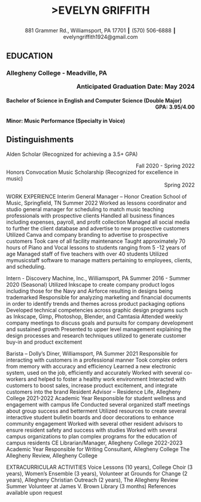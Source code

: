 
# <p align=center>>EVELYN GRIFFITH</p>

<p align="center">881 Grammer Rd., Williamsport, PA 17701 ┃ (570) 506-6888 ┃ evelyngriffith1924@gmail.com</p>

## EDUCATION
### Allegheny College - Meadville, PA 	<p align= "right">Anticipated Graduation Date: May 2024</p>
#### Bachelor of Science in English and Computer Science (Double Major) 	<div align="right">GPA: 3.95/4.00</div>
#### Minor: Music Performance (Specialty in Voice)   

## Distinguishments
Alden Scholar (Recognized for achieving a 3.5+ GPA)	<div align="right">Fall 2020 - Spring 2022</div>
Honors Convocation Music Scholarship (Recognized for excellence in music) <div align="right">Spring 2022</div>

WORK EXPERIENCE
Interim General Manager – Honor Creation School of Music, Springfield, TN   	                            Summer 2022
Worked as lessons coordinator and studio general manager for scheduling to match music teaching professionals with prospective clients
Handled all business finances including expenses, payroll, and profit collection
Managed all social media to further the client database and advertise to new prospective customers
Utilized Canva and company branding to advertise to prospective customers
Took care of all facility maintenance
Taught approximately 70 hours of Piano and Vocal lessons to students ranging from 5 -12 years of age
Managed staff of five teachers with over 40 students
Utilized mymusicstaff software to manage matters pertaining to employees, clients, and scheduling. 

Intern - Discovery Machine, Inc., Williamsport, PA   		         Summer 2016 - Summer 2020 (Seasonal)
Utilized Inkscape to create company product logos including those for the Navy and Airforce resulting in designs being trademarked 
Responsible for analyzing marketing and financial documents in order to identify trends and themes across product packaging options  
Developed technical competencies across graphic design programs such as Inkscape, Gimp, Photoshop, Blender, and Camtasia
Attended weekly company meetings to discuss goals and pursuits for company development and sustained growth
Presented to upper level management explaining the design processes and research techniques utilized to generate customer buy-in and product excitement 

Barista – Dolly’s Diner, Williamsport, PA							Summer 2021
Responsible for interacting with customers in a professional manner
Took complex orders from memory with accuracy and efficiency
Learned a new electronic system, used on the job, efficiently and accurately
Worked with several co-workers and helped to foster a healthy work environment
Interacted with customers to boost sales, increase product excitement, and integrate customers into the brand
Resident Advisor – Residence Life, Allegheny College 				       2021-2022 Academic Year
Responsible for student wellness and engagement with campus life
Conducted several organized staff meetings about group success and betterment
Utilized resources to create several interactive student bulletin boards and door decorations to enhance community engagement
Worked with several other resident advisors to ensure resident safety and success with studies
Worked with several campus organizations to plan complex programs for the education of campus residents
CE Librarian/Manager, Allegheny College 		                           2022-2023 Academic Year
Responsible for 
Writing Consultant, Allegheny College
The Allegheny Review, Allegheny College


EXTRACURRICULAR ACTIVITIES
Voice Lessons (10 years), College Choir (3 years), Women’s Ensemble (3 years), Volunteer at Grounds for Change (2 years), Allegheny Christian Outreach (2 years), The Allegheny Review Summer Volunteer at James V. Brown Library (3 months)
References available upon request	




